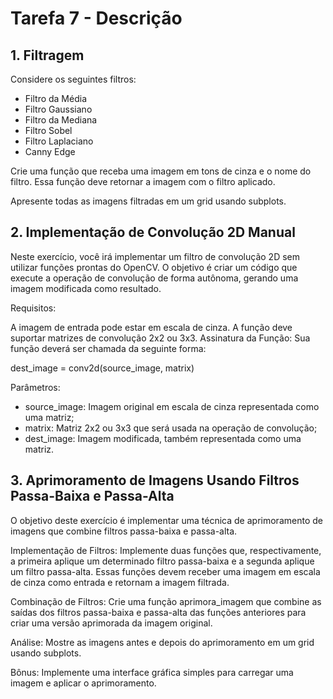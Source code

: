 # Tarefa 7 - Descrição

## 1. Filtragem
Considere os seguintes filtros:

- Filtro da Média
- Filtro Gaussiano
- Filtro da Mediana
- Filtro Sobel
- Filtro Laplaciano
- Canny Edge


Crie uma função que receba uma imagem em tons de cinza e o nome do filtro. Essa função deve retornar a imagem com o filtro aplicado.

Apresente todas as imagens filtradas em um grid usando subplots.

## 2. Implementação de Convolução 2D Manual
Neste exercício, você irá implementar um filtro de convolução 2D sem utilizar funções prontas do OpenCV. O objetivo é criar um código que execute a operação de convolução de forma autônoma, gerando uma imagem modificada como resultado.

Requisitos:

A imagem de entrada pode estar em escala de cinza.
A função deve suportar matrizes de convolução 2x2 ou 3x3.
Assinatura da Função: Sua função deverá ser chamada da seguinte forma:

dest_image = conv2d(source_image, matrix)

Parâmetros:

- source_image: Imagem original em escala de cinza representada como uma matriz;
- matrix: Matriz 2x2 ou 3x3 que será usada na operação de convolução;
- dest_image: Imagem modificada, também representada como uma matriz.
 
## 3. Aprimoramento de Imagens Usando Filtros Passa-Baixa e Passa-Alta
O objetivo deste exercício é implementar uma técnica de aprimoramento de imagens que combine filtros passa-baixa e passa-alta.

Implementação de Filtros: Implemente duas funções que, respectivamente, a primeira aplique um determinado filtro passa-baixa e a segunda aplique um filtro passa-alta. Essas funções devem receber uma imagem em escala de cinza como entrada e retornam a imagem filtrada.

Combinação de Filtros: Crie uma função aprimora_imagem que combine as saídas dos filtros passa-baixa e passa-alta das funções anteriores para criar uma versão aprimorada da imagem original.

Análise: Mostre as imagens antes e depois do aprimoramento em um grid usando subplots.

Bônus: Implemente uma interface gráfica simples para carregar uma imagem e aplicar o aprimoramento.

